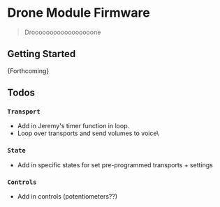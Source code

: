 # Drone Module Firmware

> Drooooooooooooooooone

## Getting Started

{Forthcoming}

## Todos

### `Transport`

- Add in Jeremy's timer function in loop.
- Loop over transports and send volumes to voice\

### `State`

- Add in specific states for set pre-programmed transports + settings

### `Controls`

- Add in controls (potentiometers??)
